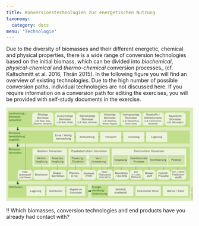 ```yaml
---
title: Konversionstechnologien zur energetischen Nutzung
taxonomy:
  category: docs
menu: 'Technologie'
---
```


Due to the diversity of biomasses and their different energetic, chemical and physical properties, there is a wide range of conversion technologies based on the initial biomass, which can be divided into _biochemical_, _physical-chemical_ and _thermo-chemical_ conversion processes_ (cf. Kaltschmitt et al. 2016, Thrän 2015). In the following figure you will find an overview of existing technologies. Due to the high number of possible conversion paths, individual technologies are not discussed here. If you require information on a conversion path for editing the exercises, you will be provided with self-study documents in the exercise.

![](Skript_DBFZ_Konversionstechnologien.png?lightbox=800&resize=700&classes=caption "Konversionspfade von Biomasse. Quelle: DBFZ 2012")

!! Which biomasses, conversion technologies and end products have you already had contact with?
